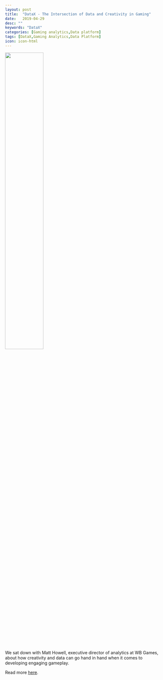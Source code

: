 ```yaml
---
layout: post
title:  "DataX - The Intersection of Data and Creativity in Gaming"
date:   2019-04-29
desc: ""
keywords: "DataX"
categories: [Gaming analytics,Data platform]
tags: [DataX,Gaming Analytics,Data Platform]
icon: icon-html
---
```


<img src="{{ site.img_path }}/datax/wba_team-medium.jpg" width="50%" display="block">


We sat down with Matt Howell, executive director of analytics at WB Games, about how creativity and data can go hand in hand when it comes to developing engaging gameplay.

Read more [here](https://channels.theinnovationenterprise.com/articles/datax-presents-the-intersection-of-data-and-creativity-in-gaming).